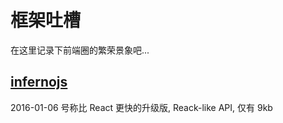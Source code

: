 # 框架吐槽

在这里记录下前端圈的繁荣景象吧...

## [infernojs](https://github.com/infernojs/inferno)

2016-01-06
号称比 React 更快的升级版, Reack-like API, 仅有 9kb
